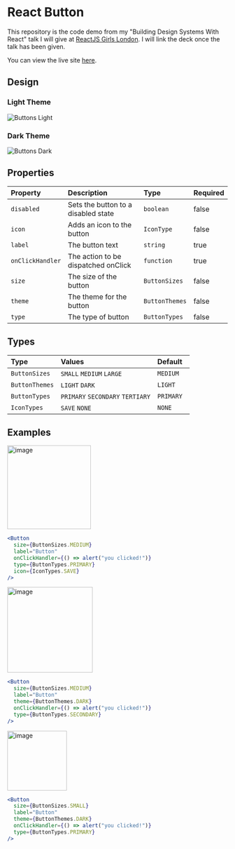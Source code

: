 # React Button
This repository is the code demo from my "Building Design Systems With React" talk I will give at [ReactJS Girls London](https://reactjsgirls.com/#speakers). I will link the deck once the talk has been given.

You can view the live site [here](react-button.netlify.com).

## Design

### Light Theme
![Buttons Light](https://user-images.githubusercontent.com/7671983/56490131-6d43ed00-64e4-11e9-8073-569517a1c5e9.jpg)

### Dark Theme
![Buttons Dark](https://user-images.githubusercontent.com/7671983/56490130-6d43ed00-64e4-11e9-906e-72ba20cfbf86.jpg)


## Properties
| Property        | Description                        | Type          | Required   |
| :------------   | :----------------------------------| :------------ | :--------- |
| `disabled`      | Sets the button to a disabled state| `boolean`     | false      |
| `icon    `      | Adds an icon to the button         | `IconType`    | false      |
| `label    `     | The button text                    | `string`      | true       |
| `onClickHandler`| The action to be dispatched onClick| `function`    | true       |
| `size`          | The size of the button             | `ButtonSizes` | false      |
| `theme`         | The theme for the button           | `ButtonThemes`| false      |
| `type`          | The type of button                 | `ButtonTypes` | false      |

## Types
| Type            | Values                           | Default      |
| :------------   | :--------------------------------| :----------- |
| `ButtonSizes`   | `SMALL` `MEDIUM` `LARGE`         | `MEDIUM`     |
| `ButtonThemes`  | `LIGHT` `DARK`                   | `LIGHT `     |
| `ButtonTypes`   | `PRIMARY` `SECONDARY` `TERTIARY` | `PRIMARY `   |
| `IconTypes`     | `SAVE` `NONE`                    | `NONE `      |


## Examples
<img width="191" alt="image" src="https://user-images.githubusercontent.com/7671983/56490687-4dadc400-64e6-11e9-90a6-4378df36af9d.png">

```jsx
<Button
  size={ButtonSizes.MEDIUM}
  label="Button"
  onClickHandler={() => alert("you clicked!")}
  type={ButtonTypes.PRIMARY}
  icon={IconTypes.SAVE}
/>
```

<img width="195" alt="image" src="https://user-images.githubusercontent.com/7671983/56490717-6e761980-64e6-11e9-907e-8bc6277d8e64.png">

```jsx
<Button
  size={ButtonSizes.MEDIUM}
  label="Button"
  theme={ButtonThemes.DARK}
  onClickHandler={() => alert("you clicked!")}
  type={ButtonTypes.SECONDARY}
/>
```

<img width="136" alt="image" src="https://user-images.githubusercontent.com/7671983/56490782-a67d5c80-64e6-11e9-9a93-95607b1be421.png">

```jsx
<Button
  size={ButtonSizes.SMALL}
  label="Button"
  theme={ButtonThemes.DARK}
  onClickHandler={() => alert("you clicked!")}
  type={ButtonTypes.PRIMARY}
/>
```
